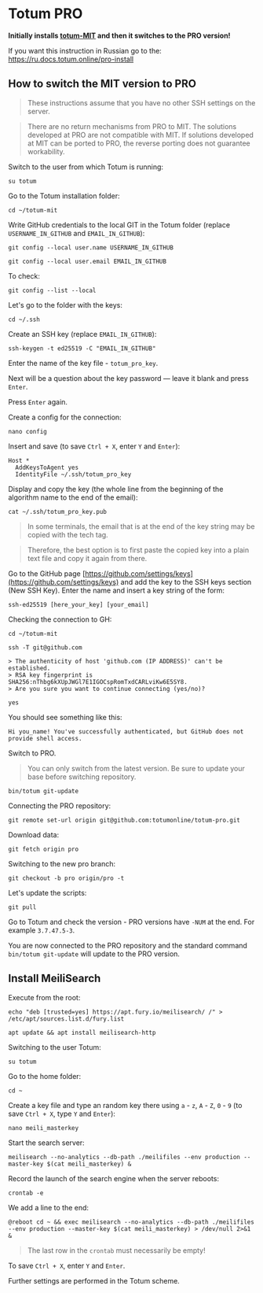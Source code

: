 # Totum PRO

**Initially installs [totum-MIT](https://github.com/totumonline/totum-mit) and then it switches to the PRO version!**

If you want this instruction in Russian go to the: https://ru.docs.totum.online/pro-install

## How to switch the MIT version to PRO

> These instructions assume that you have no other SSH settings on the server.

> There are no return mechanisms from PRO to MIT. The solutions developed at PRO are not compatible with MIT. If solutions developed at MIT can be ported to PRO, the reverse porting does not guarantee workability.

Switch to the user from which Totum is running:

```
su totum
```

Go to the Totum installation folder:

```
cd ~/totum-mit
```

Write GitHub credentials to the local GIT in the Totum folder (replace `USERNAME_IN_GITHUB` and `EMAIL_IN_GITHUB`):

```
git config --local user.name USERNAME_IN_GITHUB
```
```
git config --local user.email EMAIL_IN_GITHUB
```

To check:

```
git config --list --local
```

Let's go to the folder with the keys:

```
cd ~/.ssh
```

Create an SSH key (replace `EMAIL_IN_GITHUB`):

```
ssh-keygen -t ed25519 -C "EMAIL_IN_GITHUB"
```

Enter the name of the key file - `totum_pro_key`.

Next will be a question about the key password — leave it blank and press `Enter`.

Press `Enter` again.

Create a config for the connection:

```
nano config
```

Insert and save (to save `Ctrl + X`, enter `Y` and `Enter`):

```
Host *
  AddKeysToAgent yes
  IdentityFile ~/.ssh/totum_pro_key
```

Display and copy the key (the whole line from the beginning of the algorithm name to the end of the email):

```
cat ~/.ssh/totum_pro_key.pub
```

> In some terminals, the email that is at the end of the key string may be copied with the tech tag.

> Therefore, the best option is to first paste the copied key into a plain text file and copy it again from there.

Go to the GitHub page [https://github.com/settings/keys](https://github.com/settings/keys) and add the key to the SSH keys section (New SSH Key). Enter the name and insert a key string of the form:

```
ssh-ed25519 [here_your_key] [your_email] 
```

Checking the connection to GH:

```
cd ~/totum-mit
```
```
ssh -T git@github.com
```
```
> The authenticity of host 'github.com (IP ADDRESS)' can't be established.
> RSA key fingerprint is SHA256:nThbg6kXUpJWGl7E1IGOCspRomTxdCARLviKw6E5SY8.
> Are you sure you want to continue connecting (yes/no)?
```
```
yes
```

You should see something like this:

```
Hi you_name! You've successfully authenticated, but GitHub does not provide shell access.
```

Switch to PRO.

> You can only switch from the latest version. Be sure to update your base before switching repository.

```
bin/totum git-update
```

Connecting the PRO repository:

```
git remote set-url origin git@github.com:totumonline/totum-pro.git
```

Download data:

```
git fetch origin pro
```

Switching to the new pro branch:

```
git checkout -b pro origin/pro -t
```

Let's update the scripts:

```
git pull
```

Go to Totum and check the version - PRO versions have `-NUM` at the end. For example `3.7.47.5-3`.

You are now connected to the PRO repository and the standard command `bin/totum git-update` will update to the PRO version.

## Install MeiliSearch

Execute from the root:

```
echo "deb [trusted=yes] https://apt.fury.io/meilisearch/ /" > /etc/apt/sources.list.d/fury.list
```
```
apt update && apt install meilisearch-http
```

Switching to the user Totum:

```
su totum
```

Go to the home folder:

```
cd ~
```

Create a key file and type an random key there using `a` - `z`, `A` - `Z`, `0` - `9` (to save `Ctrl + X`, type `Y` and `Enter`):

```
nano meili_masterkey
```

Start the search server:

```
meilisearch --no-analytics --db-path ./meilifiles --env production --master-key $(cat meili_masterkey) &
```

Record the launch of the search engine when the server reboots:

```
crontab -e
```

We add a line to the end:

```
@reboot cd ~ && exec meilisearch --no-analytics --db-path ./meilifiles --env production --master-key $(cat meili_masterkey) > /dev/null 2>&1 &
```

> The last row in the `crontab` must necessarily be empty!

To save `Ctrl + X`, enter `Y` and `Enter`.

Further settings are performed in the Totum scheme.
